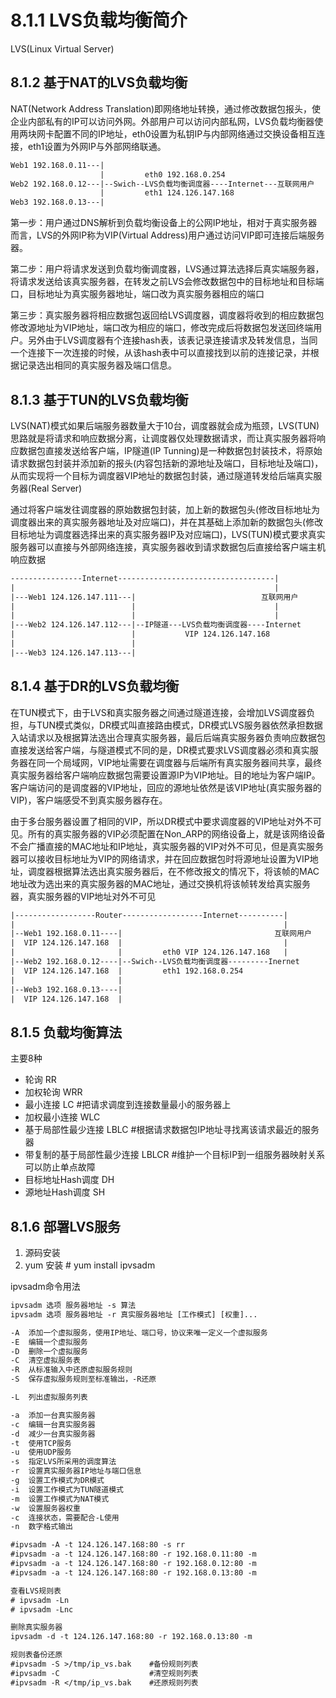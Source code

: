 8.1.1 LVS负载均衡简介
===

LVS(Linux Virtual Server)

8.1.2 基于NAT的LVS负载均衡
---

NAT(Network Address Translation)即网络地址转换，通过修改数据包报头，使企业内部私有的IP可以访问外网。外部用户可以访问内部私网，LVS负载均衡器使用两块网卡配置不同的IP地址，eth0设置为私钥IP与内部网络通过交换设备相互连接，eth1设置为外网IP与外部网络联通。

```txt
Web1 192.168.0.11---|
                    |         eth0 192.168.0.254
Web2 192.168.0.12---|--Swich--LVS负载均衡调度器----Internet---互联网用户
                    |         eth1 124.126.147.168
Web3 192.168.0.13---|
```
第一步：用户通过DNS解析到负载均衡设备上的公网IP地址，相对于真实服务器而言，LVS的外网IP称为VIP(Virtual Address)用户通过访问VIP即可连接后端服务器。

第二步：用户将请求发送到负载均衡调度器，LVS通过算法选择后真实端服务器，将请求发送给该真实服务器，在转发之前LVS会修改数据包中的目标地址和目标端口，目标地址为真实服务器地址，端口改为真实服务器相应的端口

第三步：真实服务器将相应数据包返回给LVS调度器，调度器将收到的相应数据包修改源地址为VIP地址，端口改为相应的端口，修改完成后将数据包发送回终端用户。另外由于LVS调度器有个连接hash表，该表记录连接请求及转发信息，当同一个连接下一次连接的时候，从该hash表中可以直接找到以前的连接记录，并根据记录选出相同的真实服务器及端口信息。

8.1.3 基于TUN的LVS负载均衡
---

LVS(NAT)模式如果后端服务器数量大于10台，调度器就会成为瓶颈，LVS(TUN)思路就是将请求和响应数据分离，让调度器仅处理数据请求，而让真实服务器将响应数据包直接发送给客户端，IP隧道(IP Tunning)是一种数据包封装技术，将原始请求数据包封装并添加新的报头(内容包括新的源地址及端口，目标地址及端口)，从而实现将一个目标为调度器VIP地址的数据包封装，通过隧道转发给后端真实服务器(Real Server)

通过将客户端发往调度器的原始数据包封装，加上新的数据包头(修改目标地址为调度器出来的真实服务器地址及对应端口)，并在其基础上添加新的数据包头(修改目标地址为调度器选择出来的真实服务器IP及对应端口)，LVS(TUN)模式要求真实服务器可以直接与外部网络连接，真实服务器收到请求数据包后直接给客户端主机响应数据
```txt
----------------Internet-----------------------------------|
|                                                          |
|---Web1 124.126.147.111---|                            互联网用户
|                          |                               |
|                          |                               |
|---Web2 124.126.147.112---|--IP隧道---LVS负载均衡调度器----Internet
|                          |           VIP 124.126.147.168
|                          |                               
|---Web3 124.126.147.113---|
```
8.1.4 基于DR的LVS负载均衡
---

在TUN模式下，由于LVS和真实服务器之间通过隧道连接，会增加LVS调度器负担，与TUN模式类似，DR模式叫直接路由模式，DR模式LVS服务器依然承担数据入站请求以及根据算法选出合理真实服务器，最后后端真实服务器负责响应数据包直接发送给客户端，与隧道模式不同的是，DR模式要求LVS调度器必须和真实服务器在同一个局域网，VIP地址需要在调度器与后端所有真实服务器间共享，最终真实服务器给客户端响应数据包需要设置源IP为VIP地址。目的地址为客户端IP。客户端访问的是调度器的VIP地址，回应的源地址依然是该VIP地址(真实服务器的VIP)，客户端感受不到真实服务器存在。

由于多台服务器设置了相同的VIP，所以DR模式中要求调度器的VIP地址对外不可见。所有的真实服务器的VIP必须配置在Non_ARP的网络设备上，就是该网络设备不会广播直接的MAC地址和IP地址，真实服务器的VIP对外不可见，但是真实服务器可以接收目标地址为VIP的网络请求，并在回应数据包时将源地址设置为VIP地址，调度器根据算法选出真实服务器后，在不修改报文的情况下，将该帧的MAC地址改为选出来的真实服务器的MAC地址，通过交换机将该帧转发给真实服务器，真实服务器的VIP地址对外不可见

```txt
|------------------Router------------------Internet----------|
|                                                            |
|--Web1 192.168.0.11----|                                  互联网用户
|  VIP 124.126.147.168  |                                    |
|                       |         eth0 VIP 124.126.147.168   |
|--Web2 192.168.0.12----|--Swich--LVS负载均衡调度器---------Inernet
|  VIP 124.126.147.168  |         eth1 192.168.0.254
|                       |
|--Web3 192.168.0.13----|
|  VIP 124.126.147.168  |
```
8.1.5 负载均衡算法
---

主要8种
- 轮询 RR
- 加权轮询 WRR
- 最小连接 LC    #把请求调度到连接数量最小的服务器上
- 加权最小连接 WLC
- 基于局部性最少连接 LBLC #根据请求数据包IP地址寻找离该请求最近的服务器
- 带复制的基于局部性最少连接 LBLCR #维护一个目标IP到一组服务器映射关系可以防止单点故障
- 目标地址Hash调度 DH
- 源地址Hash调度 SH

8.1.6 部署LVS服务
---
1. 源码安装
2. yum 安装 # yum install ipvsadm

ipvsadm命令用法
```txt
ipvsadm 选项 服务器地址 -s 算法
ipvsadm 选项 服务器地址 -r 真实服务器地址 [工作模式] [权重]...

-A  添加一个虚拟服务，使用IP地址、端口号，协议来唯一定义一个虚拟服务
-E  编辑一个虚拟服务
-D  删除一个虚拟服务
-C  清空虚拟服务表
-R  从标准输入中还原虚拟服务规则
-S  保存虚拟服务规则至标准输出，-R还原

-L  列出虚拟服务列表

-a  添加一台真实服务器
-c  编辑一台真实服务器
-d  减少一台真实服务器
-t  使用TCP服务
-u  使用UDP服务
-s  指定LVS所采用的调度算法
-r  设置真实服务器IP地址与端口信息
-g  设置工作模式为DR模式
-i  设置工作模式为TUN隧道模式
-m  设置工作模式为NAT模式
-w  设置服务器权重
-c  连接状态，需要配合-L使用
-n  数字格式输出

#ipvsadm -A -t 124.126.147.168:80 -s rr
#ipvsadm -a -t 124.126.147.168:80 -r 192.168.0.11:80 -m
#ipvsadm -a -t 124.126.147.168:80 -r 192.168.0.12:80 -m
#ipvsadm -a -t 124.126.147.168:80 -r 192.168.0.13:80 -m

查看LVS规则表
# ipvsadm -Ln
# ipvsadm -Lnc

删除真实服务器
ipvsadm -d -t 124.126.147.168:80 -r 192.168.0.13:80 -m

规则表备份还原
#ipvsadm -S >/tmp/ip_vs.bak    #备份规则列表
#ipvsadm -C                    #清空规则列表
#ipvsadm -R </tmp/ip_vs.bak    #还原规则列表
```

